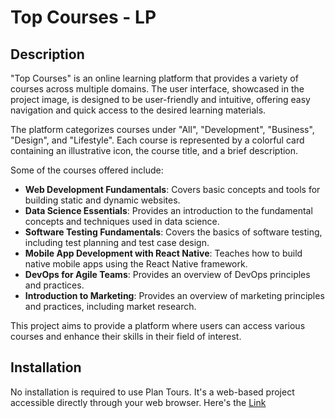 # Top Courses - LP

## Description

"Top Courses" is an online learning platform that provides a variety of courses across multiple domains. The user interface, showcased in the project image, is designed to be user-friendly and intuitive, offering easy navigation and quick access to the desired learning materials.

The platform categorizes courses under "All", "Development", "Business", "Design", and "Lifestyle". Each course is represented by a colorful card containing an illustrative icon, the course title, and a brief description. 

Some of the courses offered include:
- **Web Development Fundamentals**: Covers basic concepts and tools for building static and dynamic websites.
- **Data Science Essentials**: Provides an introduction to the fundamental concepts and techniques used in data science.
- **Software Testing Fundamentals**: Covers the basics of software testing, including test planning and test case design.
- **Mobile App Development with React Native**: Teaches how to build native mobile apps using the React Native framework.
- **DevOps for Agile Teams**: Provides an overview of DevOps principles and practices.
- **Introduction to Marketing**: Provides an overview of marketing principles and practices, including market research.

This project aims to provide a platform where users can access various courses and enhance their skills in their field of interest.

## Installation
No installation is required to use Plan Tours. It's a web-based project accessible directly through your web browser.
Here's the [Link]() 
